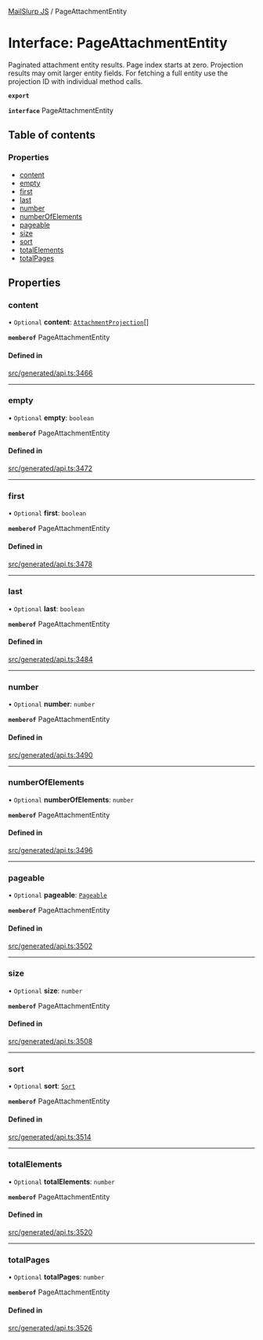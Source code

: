 [MailSlurp JS](../README.md) / PageAttachmentEntity

# Interface: PageAttachmentEntity

Paginated attachment entity results. Page index starts at zero. Projection results may omit larger entity fields. For fetching a full entity use the projection ID with individual method calls.

**`export`**

**`interface`** PageAttachmentEntity

## Table of contents

### Properties

- [content](PageAttachmentEntity.md#content)
- [empty](PageAttachmentEntity.md#empty)
- [first](PageAttachmentEntity.md#first)
- [last](PageAttachmentEntity.md#last)
- [number](PageAttachmentEntity.md#number)
- [numberOfElements](PageAttachmentEntity.md#numberofelements)
- [pageable](PageAttachmentEntity.md#pageable)
- [size](PageAttachmentEntity.md#size)
- [sort](PageAttachmentEntity.md#sort)
- [totalElements](PageAttachmentEntity.md#totalelements)
- [totalPages](PageAttachmentEntity.md#totalpages)

## Properties

### content

• `Optional` **content**: [`AttachmentProjection`](AttachmentProjection.md)[]

**`memberof`** PageAttachmentEntity

#### Defined in

[src/generated/api.ts:3466](https://github.com/mailslurp/mailslurp-client/blob/5a5ba59/src/generated/api.ts#L3466)

___

### empty

• `Optional` **empty**: `boolean`

**`memberof`** PageAttachmentEntity

#### Defined in

[src/generated/api.ts:3472](https://github.com/mailslurp/mailslurp-client/blob/5a5ba59/src/generated/api.ts#L3472)

___

### first

• `Optional` **first**: `boolean`

**`memberof`** PageAttachmentEntity

#### Defined in

[src/generated/api.ts:3478](https://github.com/mailslurp/mailslurp-client/blob/5a5ba59/src/generated/api.ts#L3478)

___

### last

• `Optional` **last**: `boolean`

**`memberof`** PageAttachmentEntity

#### Defined in

[src/generated/api.ts:3484](https://github.com/mailslurp/mailslurp-client/blob/5a5ba59/src/generated/api.ts#L3484)

___

### number

• `Optional` **number**: `number`

**`memberof`** PageAttachmentEntity

#### Defined in

[src/generated/api.ts:3490](https://github.com/mailslurp/mailslurp-client/blob/5a5ba59/src/generated/api.ts#L3490)

___

### numberOfElements

• `Optional` **numberOfElements**: `number`

**`memberof`** PageAttachmentEntity

#### Defined in

[src/generated/api.ts:3496](https://github.com/mailslurp/mailslurp-client/blob/5a5ba59/src/generated/api.ts#L3496)

___

### pageable

• `Optional` **pageable**: [`Pageable`](Pageable.md)

**`memberof`** PageAttachmentEntity

#### Defined in

[src/generated/api.ts:3502](https://github.com/mailslurp/mailslurp-client/blob/5a5ba59/src/generated/api.ts#L3502)

___

### size

• `Optional` **size**: `number`

**`memberof`** PageAttachmentEntity

#### Defined in

[src/generated/api.ts:3508](https://github.com/mailslurp/mailslurp-client/blob/5a5ba59/src/generated/api.ts#L3508)

___

### sort

• `Optional` **sort**: [`Sort`](Sort.md)

**`memberof`** PageAttachmentEntity

#### Defined in

[src/generated/api.ts:3514](https://github.com/mailslurp/mailslurp-client/blob/5a5ba59/src/generated/api.ts#L3514)

___

### totalElements

• `Optional` **totalElements**: `number`

**`memberof`** PageAttachmentEntity

#### Defined in

[src/generated/api.ts:3520](https://github.com/mailslurp/mailslurp-client/blob/5a5ba59/src/generated/api.ts#L3520)

___

### totalPages

• `Optional` **totalPages**: `number`

**`memberof`** PageAttachmentEntity

#### Defined in

[src/generated/api.ts:3526](https://github.com/mailslurp/mailslurp-client/blob/5a5ba59/src/generated/api.ts#L3526)
